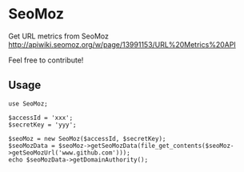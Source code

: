 SeoMoz
======

Get URL metrics from SeoMoz 
http://apiwiki.seomoz.org/w/page/13991153/URL%20Metrics%20API

Feel free to contribute!

Usage
-----

    use SeoMoz;
    
    $accessId = 'xxx';
    $secretKey = 'yyy';
    
    $seoMoz = new SeoMoz($accessId, $secretKey);
    $seoMozData = $seoMoz->getSeoMozData(file_get_contents($seoMoz->getSeoMozUrl('www.github.com')));
    echo $seoMozData->getDomainAuthority();